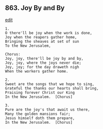 
## 863.  Joy By and By
[edit](https://docs.google.com/document/d/1snCx2I0eA52Rrlh7UoPKg9DoydYkh%2DUs/edit?mode=html)



    1.
    O there'll be joy when the work is done,
    Joy when the reapers gather home,
    Bringing the sheaves at set of sun
    To the New Jerusalem,

    Chorus:
    Joy, joy, there'll be joy by and by,
    Joy, joy, where the joys never die;
    Joy, joy; for the day draweth nigh
    When the workers gather home.

    2.
    Sweet are the songs that we hope to sing,
    Grateful the thanks our hearts shall bring,
    Praising forever Christ our King
    In the New Jerusalem.  [Chorus]

    3.
    Pure are the joy's that await us there,
    Many the golden mansions fair;
    Jesus himself doth them prepare,
    In the New Jerusalem.  [Chorus]

